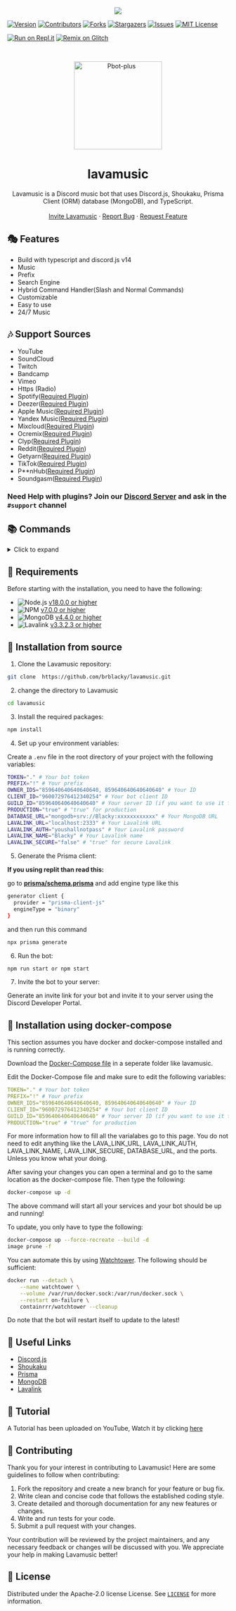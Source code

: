 
<center><img src="https://capsule-render.vercel.app/api?type=waving&color=gradient&height=200&section=header&text=Lavamusic&fontSize=80&fontAlignY=35&animation=twinkling&fontColor=gradient" /></center>

[![Version][version-shield]](version-url)
[![Contributors][contributors-shield]][contributors-url]
[![Forks][forks-shield]][forks-url]
[![Stargazers][stars-shield]][stars-url]
[![Issues][issues-shield]][issues-url]
[![MIT License][license-shield]][license-url]

[![Run on Repl.it](https://repl.it/badge/github/brblacky/lavamusic)](https://repl.it/github/brblacky/lavamusic)
[![Remix on Glitch](https://cdn.glitch.com/2703baf2-b643-4da7-ab91-7ee2a2d00b5b%2Fremix-button.svg)](https://glitch.com/edit/#!/import/github/brblacky/lavamusic)

<!-- PROJECT LOGO -->
<br />
<p align="center">
  <a href="https://github.com/brblacky/lavamusic">
    <img src="https://media.discordapp.net/attachments/876035356460462090/887728792926290091/20210820_124325.png" alt="Pbot-plus" width="200" height="200">
  </a>

  <h1 align="center">lavamusic</h1>

  <p align="center">Lavamusic is a Discord music bot that uses Discord.js, Shoukaku, Prisma Client (ORM) database (MongoDB), and TypeScript.
    <br />
    <br />
    <a href="https://discord.com/api/oauth2/authorize?client_id=875635121770889257&permissions=8&scope=bot%20applications.commands">Invite Lavamusic</a>
    ·
    <a href="https://github.com/brblacky/lavamusic/issues">Report Bug</a>
    ·
    <a href="https://github.com/brblacky/lavamusic/issues">Request Feature</a>
  </p>
</p>

## 🎭 Features

- Build with typescript and discord.js v14
- Music
- Prefix
- Search Engine
- Hybrid Command Handler(Slash and Normal Commands)
- Customizable
- Easy to use
- 24/7 Music

## 🎶 Support Sources

- YouTube
- SoundCloud
- Twitch
- Bandcamp
- Vimeo
- Https (Radio)
- Spotify([Required Plugin](https://github.com/TopiSenpai/LavaSrc))
- Deezer([Required Plugin](https://github.com/TopiSenpai/LavaSrc))
- Apple Music([Required Plugin](https://github.com/TopiSenpai/LavaSrc))
- Yandex Music([Required Plugin](https://github.com/TopiSenpai/LavaSrc))
- Mixcloud([Required Plugin](https://github.com/DuncteBot/skybot-lavalink-plugin))
- Ocremix([Required Plugin](https://github.com/DuncteBot/skybot-lavalink-plugin))
- Clyp([Required Plugin](https://github.com/DuncteBot/skybot-lavalink-plugin))
- Reddit([Required Plugin](https://github.com/DuncteBot/skybot-lavalink-plugin))
- Getyarn([Required Plugin](https://github.com/DuncteBot/skybot-lavalink-plugin))
- TikTok([Required Plugin](https://github.com/DuncteBot/skybot-lavalink-plugin))
- P**nHub([Required Plugin](https://github.com/DuncteBot/skybot-lavalink-plugin))
- Soundgasm([Required Plugin](https://github.com/DuncteBot/skybot-lavalink-plugin))

### **Need Help with plugins?** Join our [Discord Server](https://discord.gg/ns8CTk9J3e) and ask in the `#support` channel

## 📚 Commands

<details><summary>Click to expand</summary>

| Name | Description |
|------|-------------|
| prefix | Shows the bot's prefix |
|      | Options     |
|      |-------------|
|      | prefix: The prefix you want to set |
| about | Shows information about the bot |
|      | None        |
| help | Shows the help menu |
|      | Options     |
|      |-------------|
|      | command: The command you want to get info on |
| info | Ingormation about the bot |
|      | None        |
| invite | Sends the bot's invite link |
|      | None        |
| ping | Shows the bot's ping |
|      | None        |
| clearqueue | Clears the queue |
|      | None        |
| join | Joins the voice channel |
|      | None        |
| leave | Leaves the voice channel |
|      | None        |
| nowplaying | Shows the currently playing song |
|      | None        |
| play | Plays a song from YouTube or Spotify |
|      | Options     |
|      |-------------|
|      | song: The song you want to play |
| pause | Pauses the current song |
|      | None        |
| queue | Shows the current queue |
|      | None        |
| remove | Removes a song from the queue |
|      | Options     |
|      |-------------|
|      | song: The song number |
| resume | Resumes the current song |
|      | None        |
| seek | Seeks to a certain time in the song |
|      | None        |
| shuffle | Shuffles the queue |
|      | None        |
| skip | Skips the current song |
|      | None        |
| skipto | Skips to a specific song in the queue |
|      | None        |
| stop | Stops the music and clears the queue |
|      | None        |
| volume | Sets the volume of the player |
|      | Options     |
|      |-------------|
|      | number: The volume you want to set |

</details>

## 🔧 Requirements

Before starting with the installation, you need to have the following:

- ![Node.js](https://img.shields.io/badge/Node.js-43853D?style=for-the-badge&logo=node.js&logoColor=white) [v18.0.0 or higher](https://nodejs.org/en/download/)
- ![NPM](https://img.shields.io/badge/NPM-CB3837?style=for-the-badge&logo=npm&logoColor=white) [v7.0.0 or higher](https://www.npmjs.com/get-npm)
- ![MongoDB](https://img.shields.io/badge/MongoDB-4EA94B?style=for-the-badge&logo=mongodb&logoColor=white) [v4.4.0 or higher](https://www.mongodb.com/try/download/community)
- ![Lavalink](https://img.shields.io/badge/Lavalink-7289DA?style=for-the-badge&logo=discord&logoColor=white) [v3.3.2.3 or higher](https://github.com/freyacodes/Lavalink)


## 🚀 Installation from source

1. Clone the Lavamusic repository:
  
  ```bash
  git clone  https://github.com/brblacky/lavamusic.git
```

2. change the directory to Lavamusic

```bash
cd lavamusic
```

3. Install the required packages:

```bash
npm install
```

4. Set up your environment variables:

Create a `.env` file in the root directory of your project with the following variables:
  
  ```bash
TOKEN="." # Your bot token
PREFIX="!" # Your prefix
OWNER_IDS="859640640640640640, 859640640640640640" # Your ID
CLIENT_ID="960072976412340254" # Your bot client ID
GUILD_ID="859640640640640640" # Your server ID (if you want to use it for a single server)
PRODUCTION="true" # "true" for production
DATABASE_URL="mongodb+srv://Blacky:xxxxxxxxxxxx" # Your MongoDB URL
LAVALINK_URL="localhost:2333" # Your Lavalink URL
LAVALINK_AUTH="youshallnotpass" # Your Lavalink password
LAVALINK_NAME="Blacky" # Your Lavalink name
LAVALINK_SECURE="false" # "true" for secure Lavalink
```

5. Generate the Prisma client:

**If you using replit than read this:**

go to **[prisma/schema.prisma](https://github.com/brblacky/lavamusic/blob/main/prisma/schema.prisma)** and add engine type like this

```bash
generator client {
  provider = "prisma-client-js"
  engineType = "binary"
}
```

 and then run this command
  
  ```bash
  npx prisma generate
```

6. Run the bot:
  
  ```bash
  npm run start or npm start
```

7. Invite the bot to your server:

Generate an invite link for your bot and invite it to your server using the Discord Developer Portal.

## 🚀 Installation using docker-compose

This section assumes you have docker and docker-compose installed and is running correctly.

Download the [Docker-Compose file](https://raw.githubusercontent.com/brblacky/lavamusic/main/docker-compose.yml) in a seperate folder like lavamusic.

Edit the Docker-Compose file and make sure to edit the following variables:

```yaml
TOKEN="." # Your bot token
PREFIX="!" # Your prefix
OWNER_IDS="859640640640640640, 859640640640640640" # Your ID
CLIENT_ID="960072976412340254" # Your bot client ID
GUILD_ID="859640640640640640" # Your server ID (if you want to use it for a single server)
PRODUCTION="true" # "true" for production

```

For more information how to fill all the varialabes go to this page.
You do not need to edit anything like the LAVA_LINK_URL, LAVA_LINK_AUTH, LAVA_LINK_NAME, LAVA_LINK_SECURE, DATABASE_URL, and the ports.
Unless you know what your doing.

After saving your changes you can open a terminal and go to the same location as the docker-compose file. Then type the following:

```bash
docker-compose up -d
```

The above command will start all your services and your bot should be up and running!

To update, you only have to type the following:

```bash
docker-compose up --force-recreate --build -d
image prune -f
```

You can automate this by using [Watchtower](https://github.com/containrrr/watchtower). The following should be sufficient:

```bash
docker run --detach \
    --name watchtower \
    --volume /var/run/docker.sock:/var/run/docker.sock \
    --restart on-failure \
    containrrr/watchtower --cleanup
```

Do note that the bot will restart itself to update to the latest!

## 🔗 Useful Links

- [Discord.js](https://discord.js.org/)
- [Shoukaku](https://github.com/Deivu/Shoukaku)
- [Prisma](https://www.prisma.io/)
- [MongoDB](https://www.mongodb.com/)
- [Lavalink](https://github.com/freyacodes/Lavalink)

## 📝 Tutorial

A Tutorial has been uploaded on YouTube, Watch it by clicking [here](https://youtu.be/x5lQD2rguz0)

## 📜 Contributing

Thank you for your interest in contributing to Lavamusic! Here are some guidelines to follow when contributing:

1. Fork the repository and create a new branch for your feature or bug fix.
2. Write clean and concise code that follows the established coding style.
3. Create detailed and thorough documentation for any new features or changes.
4. Write and run tests for your code.
5. Submit a pull request with your changes.

Your contribution will be reviewed by the project maintainers, and any necessary feedback or changes will be discussed with you. We appreciate your help in making Lavamusic better!

## 🔐 License

Distributed under the Apache-2.0 license License. See [`LICENSE`](https://github.com/brblacky/lavamusic/blob/master/LICENSE) for more information.

[version-shield]: https://img.shields.io/github/package-json/v/brblacky/lavamusic?style=for-the-badge
[contributors-shield]: https://img.shields.io/github/contributors/brblacky/lavamusic.svg?style=for-the-badge
[contributors-url]: https://github.com/brblacky/lavamusic/graphs/contributors
[forks-shield]: https://img.shields.io/github/forks/brblacky/lavamusic.svg?style=for-the-badge
[forks-url]: https://github.com/brblacky/lavamusic/network/members
[stars-shield]: https://img.shields.io/github/stars/brblacky/lavamusic.svg?style=for-the-badge
[stars-url]: https://github.com/brblacky/lavamusic/stargazers
[issues-shield]: https://img.shields.io/github/issues/brblacky/lavamusic.svg?style=for-the-badge
[issues-url]: https://github.com/brblacky/lavamusic/issues
[license-shield]: https://img.shields.io/github/license/brblacky/lavamusic.svg?style=for-the-badge
[license-url]: https://github.com/brblacky/lavamusic/blob/master/LICENSE
